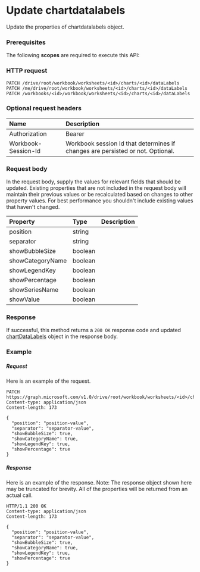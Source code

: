 # Update chartdatalabels

Update the properties of chartdatalabels object.
### Prerequisites
The following **scopes** are required to execute this API: 
### HTTP request
<!-- { "blockType": "ignored" } -->
```http
PATCH /drive/root/workbook/worksheets/<id>/charts/<id>/dataLabels
PATCH /me/drive/root/workbook/worksheets/<id>/charts/<id>/dataLabels
PATCH /workbooks/<id>/workbook/worksheets/<id>/charts/<id>/dataLabels
```
### Optional request headers
| Name       | Description|
|:-----------|:-----------|
| Authorization  | Bearer <code>|
| Workbook-Session-Id  | Workbook session Id that determines if changes are persisted or not. Optional.|

### Request body
In the request body, supply the values for relevant fields that should be updated. Existing properties that are not included in the request body will maintain their previous values or be recalculated based on changes to other property values. For best performance you shouldn't include existing values that haven't changed.

| Property	   | Type	|Description|
|:---------------|:--------|:----------|
|position|string||
|separator|string||
|showBubbleSize|boolean||
|showCategoryName|boolean||
|showLegendKey|boolean||
|showPercentage|boolean||
|showSeriesName|boolean||
|showValue|boolean||

### Response
If successful, this method returns a `200 OK` response code and updated [chartDataLabels](../resources/chartdatalabels.md) object in the response body.
### Example
##### Request
Here is an example of the request.
<!-- {
  "blockType": "request",
  "name": "update_chartdatalabels"
}-->
```http
PATCH https://graph.microsoft.com/v1.0/drive/root/workbook/worksheets/<id>/charts/<id>/dataLabels
Content-type: application/json
Content-length: 173

{
  "position": "position-value",
  "separator": "separator-value",
  "showBubbleSize": true,
  "showCategoryName": true,
  "showLegendKey": true,
  "showPercentage": true
}
```
##### Response
Here is an example of the response. Note: The response object shown here may be truncated for brevity. All of the properties will be returned from an actual call.
<!-- {
  "blockType": "response",
  "truncated": true,
  "@odata.type": "microsoft.graph.chartdatalabels"
} -->
```http
HTTP/1.1 200 OK
Content-type: application/json
Content-length: 173

{
  "position": "position-value",
  "separator": "separator-value",
  "showBubbleSize": true,
  "showCategoryName": true,
  "showLegendKey": true,
  "showPercentage": true
}
```

<!-- uuid: 8fcb5dbc-d5aa-4681-8e31-b001d5168d79
2015-10-25 14:57:30 UTC -->
<!-- {
  "type": "#page.annotation",
  "description": "Update chartdatalabels",
  "keywords": "",
  "section": "documentation",
  "tocPath": ""
}-->